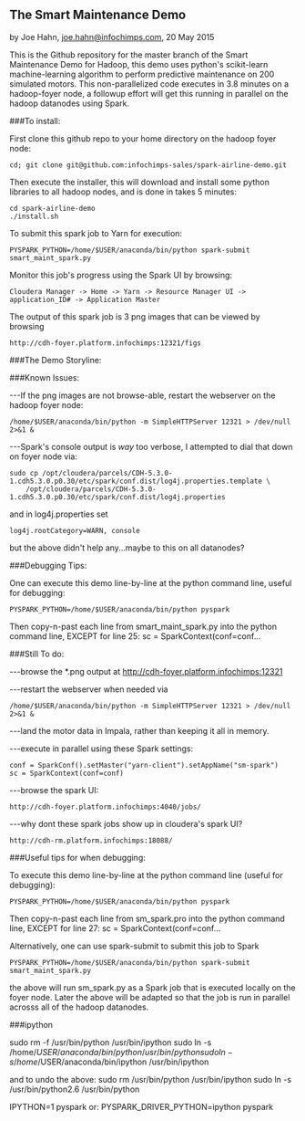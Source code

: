 ## The Smart Maintenance Demo

by Joe Hahn,
joe.hahn@infochimps.com,
20 May 2015

This is the Github repository for the master branch of the Smart Maintenance Demo for Hadoop,
this demo uses python's scikit-learn machine-learning algorithm to perform predictive
maintenance on 200 simulated motors. This non-parallelized code executes in 3.8 minutes on
a hadoop-foyer node, a followup effort will get this running in parallel on the hadoop
datanodes using Spark.

###To install:

First clone this github repo to your home directory on the hadoop foyer node:

    cd; git clone git@github.com:infochimps-sales/spark-airline-demo.git 
    
   
Then execute the installer, this will download and install some python libraries to all 
hadoop nodes, and is done in takes 5 minutes:

    cd spark-airline-demo
    ./install.sh


To submit this spark job to Yarn for execution:

    PYSPARK_PYTHON=/home/$USER/anaconda/bin/python spark-submit smart_maint_spark.py
    

Monitor this job's progress using the Spark UI by browsing:

    Cloudera Manager -> Home -> Yarn -> Resource Manager UI -> application_ID# -> Application Master


The output of this spark job is 3 png images that can be viewed by browsing

    http://cdh-foyer.platform.infochimps:12321/figs
    

###The Demo Storyline:



###Known Issues:


---If the png images are not browse-able, restart the webserver on the hadoop foyer node:

    /home/$USER/anaconda/bin/python -m SimpleHTTPServer 12321 > /dev/null 2>&1 &
    

---Spark's console output is *way* too verbose, I attempted to dial that down on foyer node via:

    sudo cp /opt/cloudera/parcels/CDH-5.3.0-1.cdh5.3.0.p0.30/etc/spark/conf.dist/log4j.properties.template \
        /opt/cloudera/parcels/CDH-5.3.0-1.cdh5.3.0.p0.30/etc/spark/conf.dist/log4j.properties


and in log4j.properties set

    log4j.rootCategory=WARN, console


but the above didn't help any...maybe to this on all datanodes?


###Debugging Tips:
        
    
One can execute this demo line-by-line at the python command line, useful for debugging:

    PYSPARK_PYTHON=/home/$USER/anaconda/bin/python pyspark


Then copy-n-past each line from smart_maint_spark.py into the python command line, 
EXCEPT for line 25: sc = SparkContext(conf=conf... 




###Still To do:

---browse the *.png output at http://cdh-foyer.platform.infochimps:12321

---restart the webserver when needed via

    /home/$USER/anaconda/bin/python -m SimpleHTTPServer 12321 > /dev/null 2>&1 &


---land the motor data in Impala, rather than keeping it all in memory.
  
---execute in parallel using these Spark settings:

    conf = SparkConf().setMaster("yarn-client").setAppName("sm-spark")
    sc = SparkContext(conf=conf)


---browse the spark UI:

    http://cdh-foyer.platform.infochimps:4040/jobs/


---why dont these spark jobs show up in cloudera's spark UI?

    http://cdh-rm.platform.infochimps:18088/


###Useful tips for when debugging:

To execute this demo line-by-line at the python command line (useful for debugging):

    PYSPARK_PYTHON=/home/$USER/anaconda/bin/python pyspark


Then copy-n-past each line from sm_spark.pro into the python command line, 
EXCEPT for line 27: sc = SparkContext(conf=conf... 

Alternatively, one can use spark-submit to submit this job to Spark

    PYSPARK_PYTHON=/home/$USER/anaconda/bin/python spark-submit smart_maint_spark.py


the above will run sm_spark.py as a Spark job that is executed locally on the foyer node.
Later the above will be adapted so that the job is run in parallel acrosss all of the
hadoop datanodes.


###ipython

sudo rm -f /usr/bin/python /usr/bin/ipython
sudo ln -s /home/$USER/anaconda/bin/python /usr/bin/python
sudo ln -s /home/$USER/anaconda/bin/ipython /usr/bin/ipython

and to undo the above: 
    sudo rm /usr/bin/python /usr/bin/ipython
    sudo ln -s /usr/bin/python2.6 /usr/bin/python

IPYTHON=1 pyspark
or: PYSPARK_DRIVER_PYTHON=ipython pyspark

